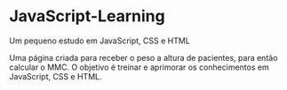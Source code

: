 # JavaScript-Learning
Um pequeno estudo em JavaScript, CSS e HTML

Uma página criada para receber o peso a altura de pacientes, para então calcular o MMC. O objetivo é treinar e aprimorar os conhecimentos em 
JavaScript, CSS e HTML.
